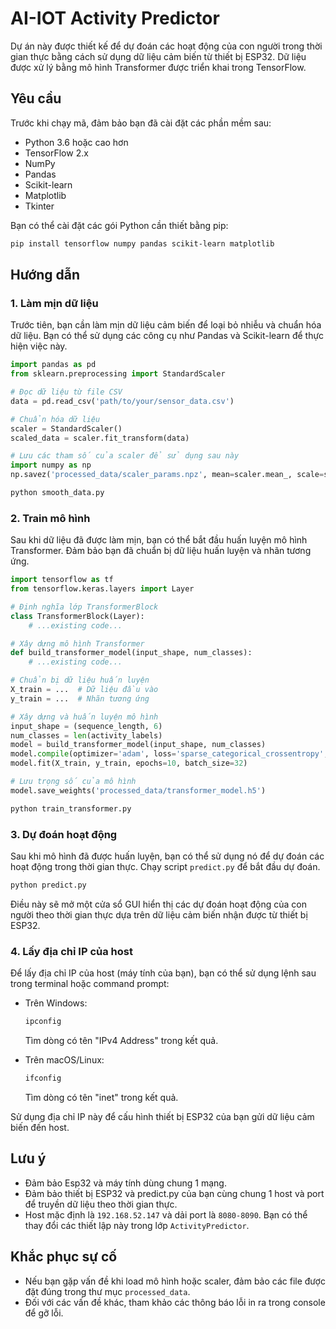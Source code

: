 # AI-IOT Activity Predictor

Dự án này được thiết kế để dự đoán các hoạt động của con người trong thời gian thực bằng cách sử dụng dữ liệu cảm biến từ thiết bị ESP32. Dữ liệu được xử lý bằng mô hình Transformer được triển khai trong TensorFlow.

## Yêu cầu

Trước khi chạy mã, đảm bảo bạn đã cài đặt các phần mềm sau:

- Python 3.6 hoặc cao hơn
- TensorFlow 2.x
- NumPy
- Pandas
- Scikit-learn
- Matplotlib
- Tkinter

Bạn có thể cài đặt các gói Python cần thiết bằng pip:

```sh
pip install tensorflow numpy pandas scikit-learn matplotlib
```

## Hướng dẫn

### 1. Làm mịn dữ liệu

Trước tiên, bạn cần làm mịn dữ liệu cảm biến để loại bỏ nhiễu và chuẩn hóa dữ liệu. Bạn có thể sử dụng các công cụ như Pandas và Scikit-learn để thực hiện việc này.

```python
import pandas as pd
from sklearn.preprocessing import StandardScaler

# Đọc dữ liệu từ file CSV
data = pd.read_csv('path/to/your/sensor_data.csv')

# Chuẩn hóa dữ liệu
scaler = StandardScaler()
scaled_data = scaler.fit_transform(data)

# Lưu các tham số của scaler để sử dụng sau này
import numpy as np
np.savez('processed_data/scaler_params.npz', mean=scaler.mean_, scale=scaler.scale_)
```
```sh
python smooth_data.py
```
### 2. Train mô hình

Sau khi dữ liệu đã được làm mịn, bạn có thể bắt đầu huấn luyện mô hình Transformer. Đảm bảo bạn đã chuẩn bị dữ liệu huấn luyện và nhãn tương ứng.

```python
import tensorflow as tf
from tensorflow.keras.layers import Layer

# Định nghĩa lớp TransformerBlock
class TransformerBlock(Layer):
    # ...existing code...

# Xây dựng mô hình Transformer
def build_transformer_model(input_shape, num_classes):
    # ...existing code...

# Chuẩn bị dữ liệu huấn luyện
X_train = ...  # Dữ liệu đầu vào
y_train = ...  # Nhãn tương ứng

# Xây dựng và huấn luyện mô hình
input_shape = (sequence_length, 6)
num_classes = len(activity_labels)
model = build_transformer_model(input_shape, num_classes)
model.compile(optimizer='adam', loss='sparse_categorical_crossentropy', metrics=['accuracy'])
model.fit(X_train, y_train, epochs=10, batch_size=32)

# Lưu trọng số của mô hình
model.save_weights('processed_data/transformer_model.h5')
```
```sh
python train_transformer.py
```
### 3. Dự đoán hoạt động

Sau khi mô hình đã được huấn luyện, bạn có thể sử dụng nó để dự đoán các hoạt động trong thời gian thực. Chạy script `predict.py` để bắt đầu dự đoán.

```sh
python predict.py
```

Điều này sẽ mở một cửa sổ GUI hiển thị các dự đoán hoạt động của con người theo thời gian thực dựa trên dữ liệu cảm biến nhận được từ thiết bị ESP32.

### 4. Lấy địa chỉ IP của host

Để lấy địa chỉ IP của host (máy tính của bạn), bạn có thể sử dụng lệnh sau trong terminal hoặc command prompt:

- Trên Windows:

  ```sh
  ipconfig
  ```

  Tìm dòng có tên "IPv4 Address" trong kết quả.

- Trên macOS/Linux:

  ```sh
  ifconfig
  ```

  Tìm dòng có tên "inet" trong kết quả.

Sử dụng địa chỉ IP này để cấu hình thiết bị ESP32 của bạn gửi dữ liệu cảm biến đến host.

## Lưu ý
- Đảm bảo Esp32 và máy tính dùng chung 1 mạng.
- Đảm bảo thiết bị ESP32 và predict.py của bạn cùng chung 1 host và port để truyền dữ liệu theo thời gian thực.
- Host mặc định là `192.168.52.147` và dải port là `8080-8090`. Bạn có thể thay đổi các thiết lập này trong lớp `ActivityPredictor`.

## Khắc phục sự cố

- Nếu bạn gặp vấn đề khi load mô hình hoặc scaler, đảm bảo các file được đặt đúng trong thư mục `processed_data`.
- Đối với các vấn đề khác, tham khảo các thông báo lỗi in ra trong console để gỡ lỗi.

